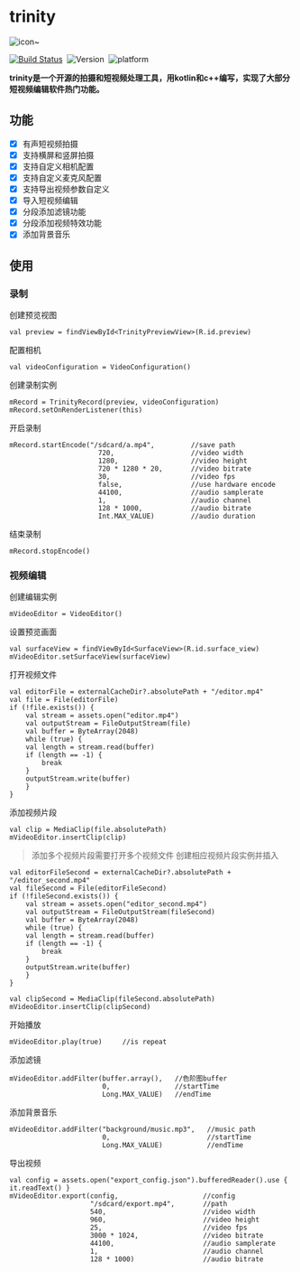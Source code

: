 # trinity
![icon~](https://raw.githubusercontent.com/wlanjie/trinity/feature/add_README.md/trinity.png?token=AEJVZ2CB2EZKRZGAOCW7LL25H74CK)

[![Build Status](https://travis-ci.org/LaiFengiOS/LFLiveKit.svg)](https://travis-ci.org/LaiFengiOS/LFLiveKit)&nbsp;
![Version](https://img.shields.io/badge/version-v1.0-blue.svg)&nbsp;
![platform](https://img.shields.io/badge/platform-Android-orange.svg)&nbsp;
<!-- [![License MIT](https://img.shields.io/badge/license-MIT-green.svg?style=flat)](https://raw.githubusercontent.com/chenliming777/LFLiveKit/master/LICENSE)&nbsp;
[![CocoaPods](http://img.shields.io/cocoapods/v/LFLiveKit.svg?style=flat)](http://cocoapods.org/?q=LFLiveKit)&nbsp; -->


**trinity是一个开源的拍摄和短视频处理工具，用kotlin和c++编写，实现了大部分短视频编辑软件热门功能。**

## 功能
- [x] 	有声短视频拍摄
- [x] 	支持横屏和竖屏拍摄
- [x] 	支持自定义相机配置
- [x] 	支持自定义麦克风配置
- [x] 	支持导出视频参数自定义
- [x] 	导入短视频编辑
- [x] 	分段添加滤镜功能
- [x] 	分段添加视频特效功能
- [x] 	添加背景音乐

## 使用

### 录制

创建预览视图

```
val preview = findViewById<TrinityPreviewView>(R.id.preview)
```

配置相机

```
val videoConfiguration = VideoConfiguration()
```

创建录制实例

```
mRecord = TrinityRecord(preview, videoConfiguration)
mRecord.setOnRenderListener(this)
```

开启录制

```
mRecord.startEncode("/sdcard/a.mp4",         //save path
                      720,                   //video width
                      1280,                  //video height
                      720 * 1280 * 20,       //video bitrate
                      30,                    //video fps
                      false,                 //use hardware encode
                      44100,                 //audio samplerate
                      1,                     //audio channel
                      128 * 1000,            //audio bitrate
                      Int.MAX_VALUE)         //audio duration
```

结束录制

```
mRecord.stopEncode()
```

### 视频编辑

创建编辑实例

```
mVideoEditor = VideoEditor()
```

设置预览画面

```
val surfaceView = findViewById<SurfaceView>(R.id.surface_view)
mVideoEditor.setSurfaceView(surfaceView)
```

打开视频文件

```
val editorFile = externalCacheDir?.absolutePath + "/editor.mp4"
val file = File(editorFile)
if (!file.exists()) {
    val stream = assets.open("editor.mp4")
    val outputStream = FileOutputStream(file)
    val buffer = ByteArray(2048)
    while (true) {
    val length = stream.read(buffer)
    if (length == -1) {
        break
    }
    outputStream.write(buffer)
    }
}
```

添加视频片段

```
val clip = MediaClip(file.absolutePath)
mVideoEditor.insertClip(clip)
```

> 添加多个视频片段需要打开多个视频文件 创建相应视频片段实例并插入

```
val editorFileSecond = externalCacheDir?.absolutePath + "/editor_second.mp4"
val fileSecond = File(editorFileSecond)
if (!fileSecond.exists()) {
    val stream = assets.open("editor_second.mp4")
    val outputStream = FileOutputStream(fileSecond)
    val buffer = ByteArray(2048)
    while (true) {
    val length = stream.read(buffer)
    if (length == -1) {
        break
    }
    outputStream.write(buffer)
    }
}

val clipSecond = MediaClip(fileSecond.absolutePath)
mVideoEditor.insertClip(clipSecond)
```

开始播放

```
mVideoEditor.play(true)     //is repeat
```

添加滤镜

```
mVideoEditor.addFilter(buffer.array(),   //色阶图buffer
                       0,                //startTime
                       Long.MAX_VALUE)   //endTime
```

添加背景音乐

```
mVideoEditor.addFilter("background/music.mp3",   //music path
                       0,                        //startTime
                       Long.MAX_VALUE)           //endTime
```

导出视频

```
val config = assets.open("export_config.json").bufferedReader().use { it.readText() }
mVideoEditor.export(config,                     //config
                    "/sdcard/export.mp4",       //path
                    540,                        //video width
                    960,                        //video height
                    25,                         //video fps
                    3000 * 1024,                //video bitrate
                    44100,                      //audio samplerate
                    1,                          //audio channel
                    128 * 1000)                 //audio bitrate
```
































